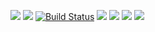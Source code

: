 <a href="https://codeclimate.com/github/drobnov/frontend-project-lvl1/maintainability"><img src="https://api.codeclimate.com/v1/badges/cbafab9e44679cf93418/maintainability" /></a>
<a href="https://codeclimate.com/github/drobnov/frontend-project-lvl1/test_coverage"><img src="https://api.codeclimate.com/v1/badges/cbafab9e44679cf93418/test_coverage" /></a>
[![Build Status](https://travis-ci.org/drobnov/frontend-project-lvl1.svg?branch=master)](https://travis-ci.org/drobnov/frontend-project-lvl1)
<a href="https://asciinema.org/a/EevNmM4s2d0F8eaWvFuTs00vH" target="_blank"><img src="https://asciinema.org/a/EevNmM4s2d0F8eaWvFuTs00vH.svg" /></a>
<a href="https://asciinema.org/a/HN7jIgmPwT5lpuwL20W5WEyd8" target="_blank"><img src="https://asciinema.org/a/HN7jIgmPwT5lpuwL20W5WEyd8.svg" /></a>
<a href="https://asciinema.org/a/2XQzYjBydFdIkdrBkS6C8saWy" target="_blank"><img src="https://asciinema.org/a/2XQzYjBydFdIkdrBkS6C8saWy.svg" /></a>
<a href="https://asciinema.org/a/KN1z2DvI2imAB1Wf5f6YKm0g7" target="_blank"><img src="https://asciinema.org/a/KN1z2DvI2imAB1Wf5f6YKm0g7.svg" /></a>